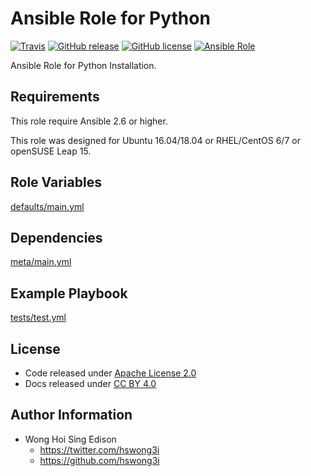 # Ansible Role for Python

[![Travis](https://img.shields.io/travis/alvistack/ansible-role-python.svg)](https://travis-ci.org/alvistack/ansible-role-python)
[![GitHub release](https://img.shields.io/github/release/alvistack/ansible-role-python.svg)](https://github.com/alvistack/ansible-role-python/releases)
[![GitHub license](https://img.shields.io/github/license/alvistack/ansible-role-python.svg)](https://github.com/alvistack/ansible-role-python/blob/master/LICENSE)
[![Ansible Role](https://img.shields.io/badge/galaxy-alvistack.python-blue.svg)](https://galaxy.ansible.com/alvistack/python)

Ansible Role for Python Installation.

## Requirements

This role require Ansible 2.6 or higher.

This role was designed for Ubuntu 16.04/18.04 or RHEL/CentOS 6/7 or openSUSE Leap 15.

## Role Variables

[defaults/main.yml](defaults/main.yml)

## Dependencies

[meta/main.yml](meta/main.yml)

## Example Playbook

[tests/test.yml](tests/test.yml)

## License

  - Code released under [Apache License 2.0](LICENSE)
  - Docs released under [CC BY 4.0](http://creativecommons.org/licenses/by/4.0/)

## Author Information

  - Wong Hoi Sing Edison
      - <https://twitter.com/hswong3i>
      - <https://github.com/hswong3i>
